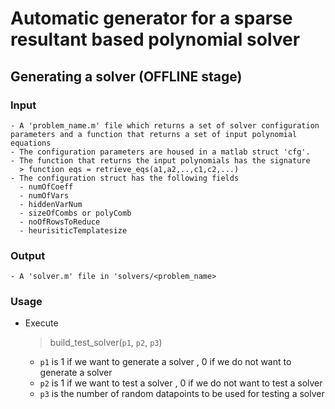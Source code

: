 # Automatic generator for a sparse resultant based polynomial solver

## Generating a solver (OFFLINE stage)
### Input
    - A 'problem_name.m' file which returns a set of solver configuration parameters and a function that returns a set of input polynomial equations
    - The configuration parameters are housed in a matlab struct 'cfg'.
    - The function that returns the input polynomials has the signature
      > function eqs = retrieve_eqs(a1,a2,..,c1,c2,...)
    - The configuration struct has the following fields
      - numOfCoeff
      - numOfVars
      - hiddenVarNum
      - sizeOfCombs or polyComb
      - noOfRowsToReduce
      - heurisiticTemplatesize
### Output 
    - A 'solver.m' file in 'solvers/<problem_name>
### Usage
- Execute
  > build_test_solver(`p1`, `p2`, `p3`)
  - `p1` is 1 if we want to generate a solver , 0 if we do not want to generate a solver
  - `p2` is 1 if we want to test a solver , 0 if we do not want to test a solver
  - `p3` is the number of random datapoints to be used for testing a solver
